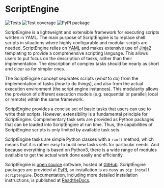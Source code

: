 # ScriptEngine

![Tests](https://github.com/uwefladrich/scriptengine/actions/workflows/pytest.yml/badge.svg)
![Test coverage](https://coveralls.io/repos/github/uwefladrich/scriptengine/badge.svg)
![PyPI package](https://github.com/uwefladrich/scriptengine/actions/workflows/publish-to-pypi.yml/badge.svg)

ScriptEngine is a lightweight and extensible framework for executing scripts
written in YAML. The main purpose of ScriptEngine is to replace shell scripts
in situations where highly configurable and modular scripts are needed.
ScriptEngine relies on [YAML](https://yaml.org/) and makes extensive use of
[Jinja2](https://palletsprojects.com/p/jinja/) templating to provide a
comprehensive scripting language. This allows users to put focus on the
description of tasks, rather than their implementation. The description of
complex tasks should be nearly as short and clear as for simpler ones.

The ScriptEngine concept separates scripts (*what* to do) from the
implementation of tasks (*how* to do things), and also from the actual
execution environment (the script engine instances). This modularity allows the
provision of different execution models (e.g. sequential or parallel; local or
remote) within the same framework.

ScriptEngine provides a concise set of basic tasks that users can use to write
their scripts. However, extensibility is a fundamental principle for
ScriptEngine. Complementary task sets are provided as Python packages that can
be loaded into ScriptEngine at run time. Thus, the capabilities of ScriptEngine
scripts is only limited by available task sets.

ScriptEngine tasks are simple Python classes with a `run()` method, which means
that it is rather easy to build new tasks sets for particular needs. And
because everything is based on Python3, there is a wide range of modules
available to get the actual work done easily and efficiently.

ScriptEngine is [open source](LICENSE) software, hosted at
[GitHub](https://github.com/uwefladrich/scriptengine). ScriptEngine packages
are provided at [PyPI](https://pypi.org/project/scriptengine/), so installation
is as easy as `pip install scriptengine`. Documentation, including more
detailed installation instructions, is published at
[ReadtheDocs](https://scriptengine.readthedocs.io/en/latest/).
